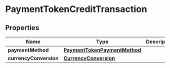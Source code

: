 

# PaymentTokenCreditTransaction

## Properties

Name | Type | Description | Notes
------------ | ------------- | ------------- | -------------
**paymentMethod** | [**PaymentTokenPaymentMethod**](PaymentTokenPaymentMethod.md) |  | 
**currencyConversion** | [**CurrencyConversion**](CurrencyConversion.md) |  |  [optional]



